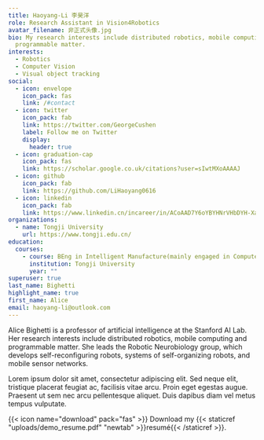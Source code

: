 ```yaml
---
title: Haoyang-Li 李昊洋
role: Research Assistant in Vision4Robotics
avatar_filename: 非正式头像.jpg
bio: My research interests include distributed robotics, mobile computing and
  programmable matter.
interests:
  - Robotics
  - Computer Vision
  - Visual object tracking
social:
  - icon: envelope
    icon_pack: fas
    link: /#contact
  - icon: twitter
    icon_pack: fab
    link: https://twitter.com/GeorgeCushen
    label: Follow me on Twitter
    display:
      header: true
  - icon: graduation-cap
    icon_pack: fas
    link: https://scholar.google.co.uk/citations?user=sIwtMXoAAAAJ
  - icon: github
    icon_pack: fab
    link: https://github.com/LiHaoyang0616
  - icon: linkedin
    icon_pack: fab
    link: https://www.linkedin.cn/incareer/in/ACoAAD7Y6oYBYHNrVHbDYH-XaYj90NSIotdHsiQ
organizations:
  - name: Tongji University
    url: https://www.tongji.edu.cn/
education:
  courses:
    - course: BEng in Intelligent Manufacture(mainly engaged in Computer Science)
      institution: Tongji University
      year: ""
superuser: true
last_name: Bighetti
highlight_name: true
first_name: Alice
email: haoyang-li@outlook.com
---
```


Alice Bighetti is a professor of artificial intelligence at the Stanford AI Lab. Her research interests include distributed robotics, mobile computing and programmable matter. She leads the Robotic Neurobiology group, which develops self-reconfiguring robots, systems of self-organizing robots, and mobile sensor networks.

Lorem ipsum dolor sit amet, consectetur adipiscing elit. Sed neque elit, tristique placerat feugiat ac, facilisis vitae arcu. Proin eget egestas augue. Praesent ut sem nec arcu pellentesque aliquet. Duis dapibus diam vel metus tempus vulputate.

{{< icon name="download" pack="fas" >}} Download my {{< staticref "uploads/demo_resume.pdf" "newtab" >}}resumé{{< /staticref >}}.
